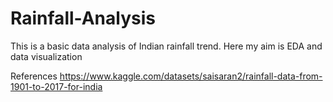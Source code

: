 # Rainfall-Analysis
This is a basic data analysis of Indian rainfall trend. Here my aim is EDA and data visualization







References
https://www.kaggle.com/datasets/saisaran2/rainfall-data-from-1901-to-2017-for-india
